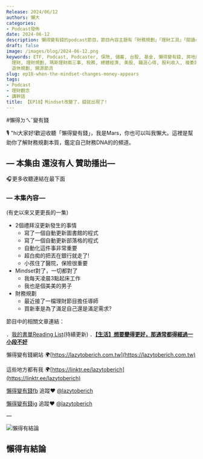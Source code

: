 ```yaml
---
Release: 2024/06/12
authors: 懶大
categories:
- Podcast發佈
date: 2024-06-12
description: 懶得變有錢的podcast節目，節目內容主題有「財務規劃」「理財工具」「閱讀心得」「職涯與生活」，內容涵蓋了你與金錢會產生的所有關係。如果想要讓自己對「財務規劃」的本質有更進一步的認識，歡迎訂閱、追蹤、分享並歡迎進一步提出你的想法，讓更多人一起財務有規劃、快樂有方法。
draft: false
image: /images/blog/2024-06-12.png
keywords: ETF, Podcast, Podcaster, 保險, 儲蓄, 台股, 基金, 懶得變有錢, 房地產, 投資, 投資理財, 支出, 收入, 月配息,
  理財, 理財規劃, 瑪斯理財兩三事, 稅務, 總體經濟, 美股, 職涯心得, 股利收入, 複委託, 記帳, 讀書心得, 財務規劃, 財商, 貸款, 資產配置,
  退休規劃, 開源節流
slug: ep18-when-the-mindset-changes-money-appears
tags:
- Podcast
- 理財觀念
- 講幹話
title: 【EP18】Mindset改變了，錢就出現了!
---
```

#懶得ㄉㄟˇ變有錢

🎙️ "hi大家好!歡迎收聽「懶得變有錢」，我是Mars，你也可以叫我懶大。這裡是幫助你了解財務規劃本質，鑑定自己財務DNA的的頻道。

## — 本集由 還沒有人 贊助播出—

🎧更多收聽連結在最下面

### — 本集內容 —
(有史以來又更更長的一集)

- 2個禮拜沒更新發生的事情
    - 寫了一個自動更新圖書館的程式
    - 寫了一個自動更新部落格的程式
    - 自動化這件事非常重要
    - 超白痴的把丟在銀行就走了!
    - 小孩住了醫院，保險很重要
- Mindset對了，一切都對了
    - 我每天凌晨3點起床工作
    - 我也是個美美的男子
- 財務規劃
    - 最近接了一檔理財節目擔任導師
    - 買新車是為了滿足自己還是滿足需求?

節目中的相關文章連結：

．[我的書單Reading List](https://lazytoberich.com.tw/reading-list/)(持續更新)
．[**【生活】想要變得更好，那通常都得經過一小段不好**](https://lazytoberich.com.tw/p/lifeto-become-better-usually-requires-going-through-a-period-of-hardship./)

懶得變有錢網站 🌍[https://lazytoberich.com.tw](https://lazytoberich.com.tw)

這些地方都有我 🌍[https://linktr.ee/lazytoberich](https://linktr.ee/lazytoberich)

[懶得變有錢fb](https://www.facebook.com/lazytoberich) 追蹤❤️ [@lazytoberich](https://www.facebook.com/lazytoberich)

[懶得變有錢ig](https://www.instagram.com/lazytoberich/) 追蹤❤️ [@lazytoberich](https://www.instagram.com/lazytoberich/)

—

![懶得有結論](/images/blog/lazytobeconclude.svg)
## 懶得有結論
